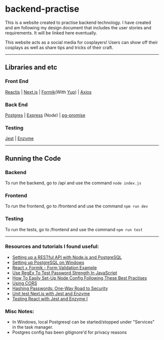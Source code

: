 # backend-practise

This is a website created to practise backend technology.
I have created and am following my design document that includes the user stories and requirements. It will be linked here eventually.

This website acts as a social media for cosplayers! Users can show off their cosplays as well as share tips and tricks of their craft.

---

## Libraries and etc

### Front End

[Reactjs](https://reactjs.org/) | [Next.js](https://nextjs.org/) | [Formik](https://jaredpalmer.com/formik/)(With [Yup](https://github.com/jquense/yup)) | [Axios](https://github.com/axios/axios)

### Back End

[Postgres](https://www.postgresql.org/) | [Express](https://expressjs.com/) (Node) | [pg-promise](https://github.com/vitaly-t/pg-promise)

### Testing

[Jest](https://github.com/facebook/jest) | [Enzyme](https://github.com/enzymejs/enzyme)

---

## Running the Code

### Backend

To run the backend, go to /api and use the command `node index.js`

### Frontend

To run the frontend, go to /frontend and use the command `npm run dev`

### Testing

To run the tests, go to /frontend and use the command `npm run test`

---

### Resources and tutorials I found useful:

- [Setting up a RESTful API with Node.js and PostgreSQL](https://blog.logrocket.com/setting-up-a-restful-api-with-node-js-and-postgresql-d96d6fc892d8/)
- [Setting up PostgreSQL on Windows](https://www.microfocus.com/documentation/idol/IDOL_12_0/MediaServer/Guides/html/English/Content/Getting_Started/Configure/_TRN_Set_up_PostgreSQL.htm)
- [React + Formik - Form Validation Example](https://jasonwatmore.com/post/2019/04/10/react-formik-form-validation-example)
- [Use RegEx To Test Password Strength In JavaScript](https://www.thepolyglotdeveloper.com/2015/05/use-regex-to-test-password-strength-in-javascript/)
- [How To Easily Set-Up Node Config Following These Best Practises](https://codingsans.com/blog/node-config-best-practices)
- [Using CORS](https://www.html5rocks.com/en/tutorials/cors/)
- [Hashing Passwords: One-Way Road to Security](https://auth0.com/blog/hashing-passwords-one-way-road-to-security/)
- [Unit test Next.js with Jest and Enzyme](https://medium.com/@miiny/unit-test-next-js-with-jest-and-enzyme-5b305a8e29fe)
- [Testing React with Jest and Enzyme I](https://medium.com/codeclan/testing-react-with-jest-and-enzyme-20505fec4675)

### Misc Notes:

- In Windows, local Postgresql can be started/stopped under "Services" in the task manager.
- Postgres config has been gitignore'd for privacy reasons
